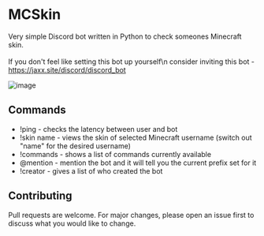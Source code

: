 # MCSkin
Very simple Discord bot written in Python to check someones Minecraft skin.<br></br>
If you don't feel like setting this bot up yourself\n
consider inviting this bot - https://jaxx.site/discord/discord_bot

![image](https://cdn.discordapp.com/attachments/922873921517268993/1089037694086156318/image.png)

## Commands

- !ping - checks the latency between user and bot
- !skin name - views the skin of selected Minecraft username (switch out "name" for the desired username)
- !commands - shows a list of commands currently available
- @mention - mention the bot and it will tell you the current prefix set for it
- !creator - gives a list of who created the bot

## Contributing

Pull requests are welcome. For major changes, please open an issue first
to discuss what you would like to change.

